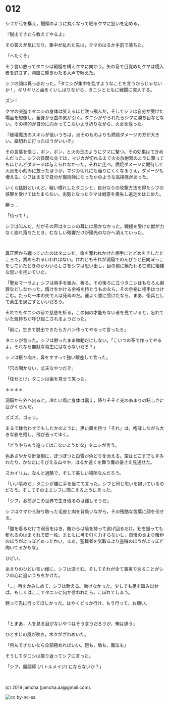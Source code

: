 

# 012

シフが弓を構え，饅頭のように丸くなって眠るクマに狙いを定める。

『脱出できたら教えてやるよ』

その答えが気になり，集中が乱れた矢は，クマのはるか手前で落ちた。

「へたくそ」

そう言い放ってタニシは戦槌を構えクマに向かう。矢の音で目覚めたクマは侵入者を許さず，洞窟に響きわたる大声で吠えた。

シフの顔は真っ赤だった。「タニシが集中を乱すようなことを言うからじゃないか ! 」ギリギリと歯をくいしばりながら，タニシとともに戦闘に突入する。

ズン ! 

クマの突進でタニシの身体は笑えるほど吹っ飛んだ。そしてシフは自分が受けた場面を想像し，全身から血の気が引く。タニシがやられたらシフに勝ち目などない。その標的が自分に向かってこないよう祈りながら，火炎を放った。

『破壊魔法のスキルが低いうちは，炎そのものよりも燃焼ダメージの方が大きい。細切れに打ったほうがいいぞ』

その言葉を信じ，ポン，ポン，と火の玉のようにクマに撃つ。その効果はてきめんだった。シフの貧弱な炎では，マジカが切れるまで火炎放射器のように撃ってもほとんどダメージは与えられなかった。それに比べ，燃焼ダメージに期待して火炎を小刻みに放ったほうが，マジカ切れにも陥りにくくなるうえ，ダメージも増える。シフはまるで自分が魔術師になったかのような高揚感があった。

いくら猛獣といえど，戦い慣れしたタニシと，自分なりの攻撃方法を得たシフの挟撃を受けてはたまらない。劣勢となったクマは戦意を喪失し逃走をはじめた。

勝っ…

「待って ! 」

シフは叫んだ。だがその声はタニシの耳には届かなかった。戦槌を受けた獣が力なく崩れ落ちたとき，むなしい残響だけが陽光のなかへ消えていった。

<br>

真正面から戦っていたのはタニシだ。命を奪われかけた相手にとどめをさしたところで，責められるいわれはない。けれどもそれが洞窟でのんびりと日向ぼっこをしていたときのかわいらしさをシフは思い出し，目の前に横たわる亡骸に複雑な思いを抱いていた。

「聖女マーラよ」シフは両手を組み，祈る。その後ろに立つタニシはもちろん謝罪などしなかった。情けをかける余裕を持とうものなら，その余裕に相手はつけこむ。たった一本の矢で人は死ぬのだ。運よく膝に受けたなら，まあ，衛兵として余生を過ごすといいだろう。

それでもタニシの前で慈悲を祈る，この何の才能もない者を見ていると，忘れていた気持ちが呼び起こされるようだった。

「前に，生きて脱出できたらカバン作ってやるって言ったろ」

タニシが言った。シフは黙ったまま微動だにしない。「こいつの革で作ってやるよ。それなら無駄な殺生にはならないだろ？」

シフは振り向き，鼻をすすって強い眼差しで言った。

「穴の開かない，丈夫なやつだぞ」

「任せとけ」タニシは歯を見せて笑った。

＊＊＊＊

洞窟から外へ出ると，冷たい風に身体は震え，降りそそぐ光のあまりの眩しさに目がくらんだ。

ズズズ。ゴォッ。

まるで鉢合わせでもしたかのように，黒い翼を持つ『それ』は，咆哮しながら大きな影を残し，飛び去ってゆく。

「どうやらもう追ってはこないようだな」タニシが言う。

色あざやかな針葉樹に，ぽつぽつと白雪が色どりを添える。空はどこまでもすみわたり，かなたにそびえる山々や，はるか遠くを舞う鷹の姿さえ見通せた。

スカイリム。なんと過酷で，そして美しい場所なんだろう。

「いい眺めだ」タニシが腰に手を当てて言った。シフと同じ思いを抱いているのだろう。そしてそのままシフに聞こえるように言った。

「シフ，お前がこの世界で生き残るのは難しそうだ」

シフはクマから狩り取った毛皮と肉を背負いながら，その残酷な言葉に顔を伏せる。

「鎧を着るだけで弱音をはき，敵からは盾を持って逃げ回るだけ。剣を振っても斬れるのはまぐれで皮一枚。まともに弓を引く力すらないし，自慢の炎より暖炉のほうがよっぽどあったかい。まあ，聖職者を気取るより盗賊のほうがよっぽど向いてるかもな」

ひどい。

あまりのひどい言い様に，シフは涙ぐむ。そしてそれが全て事実であることがシフの心に追いうちをかけた。

「…」唇をかみしめて，シフは耐える。動けなかった。少しでも足を踏み出せば，もしくはここでタニシに何か言われたら，こぼれてしまう。

黙って先に行ってほしかった。はやくどっか行け。もう行って。お願い。

<br>

「とまあ，人を見る目がないやつはそう言うだろうが，俺は違う」

ひとすじの風が吹き，木々がざわめいた。

「何もできないなら全部極めればいい。鎧も，盾も，魔法も」

そうしてタニシは振り返ってシフに言った。

「シフ，魔闘師 (バトルメイジ) にならないか？」

<br>
<br>
(c) 2019 jamcha (jamcha.aa@gmail.com).

![cc by-nc-sa](https://i.creativecommons.org/l/by-nc-sa/4.0/88x31.png)

